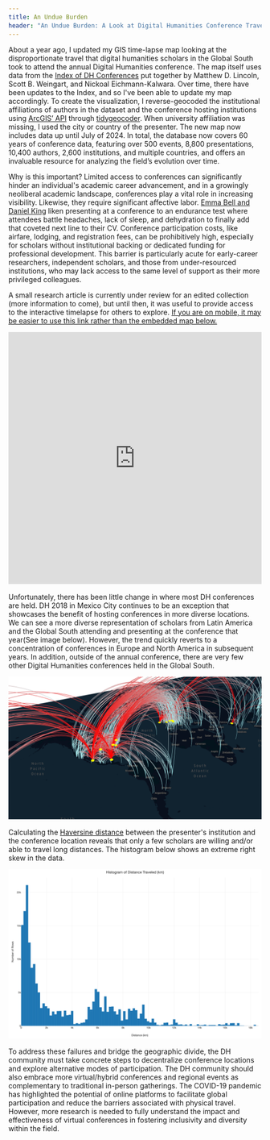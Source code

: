 ```yaml
---
title: An Undue Burden
header: "An Undue Burden: A Look at Digital Humanities Conference Travel"
---
```


About a year ago, I updated my GIS time-lapse map looking at the disproportionate travel that digital humanities scholars in the Global South took to attend the annual Digital Humanities conference. The map itself uses data from the [Index of DH Conferences](https://dh-abstracts.library.virginia.edu/) put together by Matthew D. Lincoln, Scott B. Weingart, and Nickoal Eichmann-Kalwara. Over time, there have been updates to the Index, and so I've been able to update my map accordingly. To create the visualization, I reverse-geocoded the institutional affiliations of authors in the dataset and the conference hosting institutions using [ArcGIS’ API](https://developers.arcgis.com/rest/) through [tidygeocoder](https://jessecambon.github.io/tidygeocoder/). When university affiliation was missing, I used the city or country of the presenter. The new map now includes data up until July of 2024. In total, the database now covers 60 years of conference data, featuring over 500 events, 8,800 presentations, 10,400 authors, 2,600 institutions, and multiple countries, and offers an invaluable resource for analyzing the field’s evolution over time.

Why is this important? Limited access to conferences can significantly hinder an individual's academic career advancement, and in a growingly neoliberal academic landscape, conferences play a vital role in increasing visibility. Likewise, they require significant affective labor. [Emma Bell and Daniel King](https://journals.sagepub.com/doi/abs/10.1177/1350507609348851?casa_token=gA--d2_vzVYAAAAA:uxQhncs1bkSjgmKixaJYx3IrE3cszjB3zJ-qSM67HzUqUTEgUAlRdwAyLkxTPkktIOxXD_RKjKmz) liken presenting at a conference to an endurance test where attendees battle headaches, lack of sleep, and dehydration to finally add that coveted next line to their CV. Conference participation costs, like airfare, lodging, and registration fees, can be prohibitively high, especially for scholars without institutional backing or dedicated funding for professional development. This barrier is particularly acute for early-career researchers, independent scholars, and those from under-resourced institutions, who may lack access to the same level of support as their more privileged colleagues.

A small research article is currently under review for an edited collection (more information to come), but until then, it was useful to provide access to the interactive timelapse for others to explore. [If you are on mobile, it may be easier to use this link rather than the embedded map below.](https://studio.foursquare.com/map/public/a0053c17-363c-488b-9038-5b9292b1e36c)

<iframe width="100%" height="500px" src="https://studio.foursquare.com/map/public/a0053c17-363c-488b-9038-5b9292b1e36c/embed" frameborder="0" allowfullscreen></iframe>

Unfortunately, there has been little change in where most DH conferences are held. DH 2018 in Mexico City continues to be an exception that showcases the benefit of hosting conferences in more diverse locations. We can see a more diverse representation of scholars from Latin America and the Global South attending and presenting at the conference that year(See image below). However, the trend quickly reverts to a concentration of conferences in Europe and North America in subsequent years. In addition, outside of the annual conference, there are very few other Digital Humanities conferences held in the Global South.

![](/assets/undue_burden/mexico_timelapse.png)

Calculating the [Haversine distance](https://en.wikipedia.org/wiki/Haversine_formula) between the presenter's institution and the conference location reveals that only a few scholars are willing and/or able to travel long distances. The histogram below shows an extreme right skew in the data.

![](/assets/undue_burden/histogram_distance_traveled.png)

To address these failures and bridge the geographic divide, the DH community must take concrete steps to decentralize conference locations and explore alternative modes of participation. The DH community should also embrace more virtual/hybrid conferences and regional events as complementary to traditional in-person gatherings. The COVID-19 pandemic has highlighted the potential of online platforms to facilitate global participation and reduce the barriers associated with physical travel. However, more research is needed to fully understand the impact and effectiveness of virtual conferences in fostering inclusivity and diversity within the field.